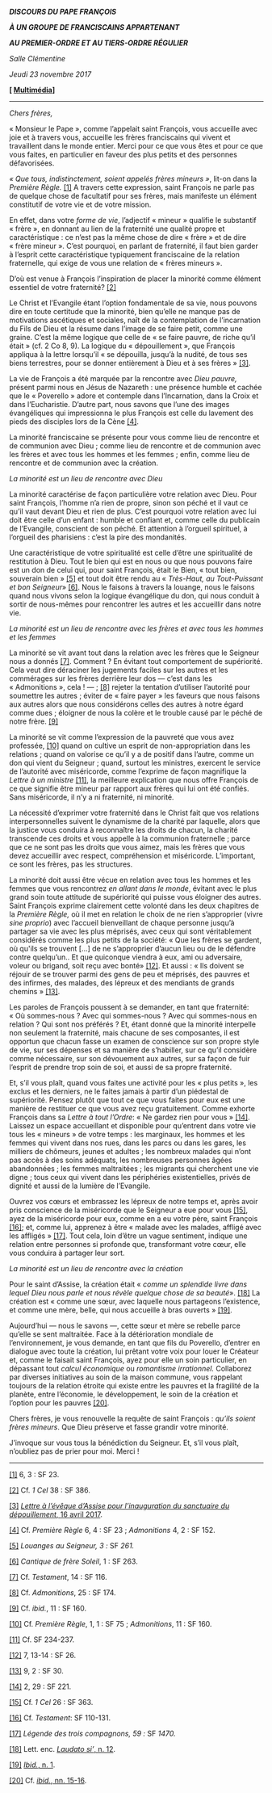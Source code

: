 ***DISCOURS DU PAPE FRANÇOIS***

***À UN GROUPE DE FRANCISCAINS APPARTENANT***

***AU PREMIER-ORDRE ET AU TIERS-ORDRE RÉGULIER***

*Salle Clémentine*

*Jeudi 23 novembre 2017*

**[ [Multimédia](http://w2.vatican.va/content/francesco/fr/events/event.dir.html/content/vaticanevents/fr/2017/11/23/famiglia-francescana.html)]**

* * *

*Chers frères,*

« Monsieur le Pape », comme l’appelait saint François, vous accueille avec joie et à travers vous, accueille les frères franciscains qui vivent et travaillent dans le monde entier. Merci pour ce que vous êtes et pour ce que vous faites, en particulier en faveur des plus petits et des personnes défavorisées.

*« Que tous, indistinctement, soient appelés frères mineurs »*, lit-on dans la *Première Règle.* [[1]](#_ftn1 "") A travers cette expression, saint François ne parle pas de quelque chose de facultatif pour ses frères, mais manifeste un élément constitutif de votre vie et de votre mission.

En effet, dans votre *forme de vie*, l’adjectif « mineur » qualifie le substantif « frère », en donnant au lien de la fraternité une qualité propre et caractéristique : ce n’est pas la même chose de dire « frère » et de dire « frère mineur ». C’est pourquoi, en parlant de fraternité, il faut bien garder à l’esprit cette caractéristique typiquement franciscaine de la relation fraternelle, qui exige de vous une relation de « frères mineurs ».

D’où est venue à François l’inspiration de placer la minorité comme élément essentiel de votre fraternité? [[2]](#_ftn2 "")

Le Christ et l’Evangile étant l’option fondamentale de sa vie, nous pouvons dire en toute certitude que la minorité, bien qu’elle ne manque pas de motivations ascétiques et sociales, naît de la contemplation de l’incarnation du Fils de Dieu et la résume dans l’image de se faire petit, comme une graine. C’est la même logique que celle de « se faire pauvre, de riche qu’il était » (cf. 2 Co 8, 9). La logique du « dépouillement », que François appliqua à la lettre lorsqu’il « se dépouilla, jusqu’à la nudité, de tous ses biens terrestres, pour se donner entièrement à Dieu et à ses frères » [[3]](#_ftn3 "").

La vie de François a été marquée par la rencontre avec *Dieu pauvre,* présent parmi nous en Jésus de Nazareth : une présence humble et cachée que le « Poverello » adore et contemple dans l’Incarnation, dans la Croix et dans l’Eucharistie. D’autre part, nous savons que l’une des images évangéliques qui impressionna le plus François est celle du lavement des pieds des disciples lors de la Cène [[4]](#_ftn4 "").

La minorité franciscaine se présente pour vous comme lieu de rencontre et de communion avec Dieu ; comme lieu de rencontre et de communion avec les frères et avec tous les hommes et les femmes ; enfin, comme lieu de rencontre et de communion avec la création.

*La minorité est un lieu de rencontre avec Dieu*

La minorité caractérise de façon particulière votre relation avec Dieu. Pour saint François, l’homme n’a rien de propre, sinon son péché et il vaut ce qu’il vaut devant Dieu et rien de plus. C’est pourquoi votre relation avec lui doit être celle d’un enfant : humble et confiant et, comme celle du publicain de l’Evangile, conscient de son péché. Et attention à l’orgueil spirituel, à l’orgueil des pharisiens : c’est la pire des mondanités.

Une caractéristique de votre spiritualité est celle d’être une spiritualité de restitution à Dieu. Tout le bien qui est en nous ou que nous pouvons faire est un don de celui qui, pour saint François, était le Bien, « tout bien, souverain bien » [[5]](#_ftn5 "") et tout doit être rendu au « *Très-Haut, au Tout-Puissant et bon Seigneur*» [[6]](#_ftn6 ""). Nous le faisons à travers la louange, nous le faisons quand nous vivons selon la logique évangélique du don, qui nous conduit à sortir de nous-mêmes pour rencontrer les autres et les accueillir dans notre vie.

*La minorité est un lieu de rencontre avec les frères et avec tous les hommes et les femmes*

La minorité se vit avant tout dans la relation avec les frères que le Seigneur nous a donnés [[7]](#_ftn7 ""). Comment ? En évitant tout comportement de supériorité. Cela veut dire déraciner les jugements faciles sur les autres et les commérages sur les frères derrière leur dos — c’est dans les « Admonitions », cela ! — ; [[8]](#_ftn8 "") rejeter la tentation d’utiliser l’autorité pour soumettre les autres ; éviter de « faire payer » les faveurs que nous faisons aux autres alors que nous considérons celles des autres à notre égard comme dues ; éloigner de nous la colère et le trouble causé par le péché de notre frère. [[9]](#_ftn9 "")

La minorité se vit comme l’expression de la pauvreté que vous avez professée, [[10]](#_ftn10 "") quand on cultive un esprit de non-appropriation dans les relations ; quand on valorise ce qu’il y a de positif dans l’autre, comme un don qui vient du Seigneur ; quand, surtout les ministres, exercent le service de l’autorité avec miséricorde, comme l’exprime de façon magnifique la *Lettre à un ministre* [[11]](#_ftn11 ""), la meilleure explication que nous offre François de ce que signifie être mineur par rapport aux frères qui lui ont été confiés. Sans miséricorde, il n’y a ni fraternité, ni minorité.

La nécessité d’exprimer votre fraternité dans le Christ fait que vos relations interpersonnelles suivent le dynamisme de la charité par laquelle, alors que la justice vous conduira à reconnaître les droits de chacun, la charité transcende ces droits et vous appelle à la communion fraternelle ; parce que ce ne sont pas les droits que vous aimez, mais les frères que vous devez accueillir avec respect, compréhension et miséricorde. L’important, ce sont les frères, pas les structures.

La minorité doit aussi être vécue en relation avec tous les hommes et les femmes que vous rencontrez *en allant dans le monde*, évitant avec le plus grand soin toute attitude de supériorité qui puisse vous éloigner des autres. Saint François exprime clairement cette volonté dans les deux chapitres de la *Première Règle,* où il met en relation le choix de ne rien s’approprier (vivre *sine proprio*) avec l’accueil bienveillant de chaque personne jusqu’à partager sa vie avec les plus méprisés, avec ceux qui sont véritablement considérés comme les plus petits de la société: « Que les frères se gardent, où qu'ils se trouvent [...] de ne s’approprier d’aucun lieu ou de le défendre contre quelqu’un.. Et que quiconque viendra à eux, ami ou adversaire, voleur ou brigand, soit reçu avec bonté» [[12]](#_ftn12 ""). Et aussi : « Ils doivent se réjouir de se trouver parmi des gens de peu et méprisés, des pauvres et des infirmes, des malades, des lépreux et des mendiants de grands chemins » [[13]](#_ftn13 "").

Les paroles de François poussent à se demander, en tant que fraternité: « Où sommes-nous ? Avec qui sommes-nous ? Avec qui sommes-nous en relation ? Qui sont nos préférés ? Et, étant donné que la minorité interpelle non seulement la fraternité, mais chacune de ses composantes, il est opportun que chacun fasse un examen de conscience sur son propre style de vie, sur ses dépenses et sa manière de s’habiller, sur ce qu’il considère comme nécessaire, sur son dévouement aux autres, sur sa façon de fuir l’esprit de prendre trop soin de soi, et aussi de sa propre fraternité.

Et, s’il vous plaît, quand vous faites une activité pour les « plus petits », les exclus et les derniers, ne le faites jamais à partir d’un piédestal de supériorité. Pensez plutôt que tout ce que vous faites pour eux est une manière de restituer ce que vous avez reçu gratuitement. Comme exhorte François dans sa *Lettre à tout l’Ordre*: « Ne gardez rien pour vous » [[14]](#_ftn14 ""). Laissez un espace accueillant et disponible pour qu’entrent dans votre vie tous les « mineurs » de votre temps : les marginaux, les hommes et les femmes qui vivent dans nos rues, dans les parcs ou dans les gares, les milliers de chômeurs, jeunes et adultes ; les nombreux malades qui n’ont pas accès à des soins adéquats, les nombreuses personnes âgées abandonnées ; les femmes maltraitées ; les migrants qui cherchent une vie digne ; tous ceux qui vivent dans les périphéries existentielles, privés de dignité et aussi de la lumière de l’Evangile.

Ouvrez vos cœurs et embrassez les lépreux de notre temps et, après avoir pris conscience de la miséricorde que le Seigneur a eue pour vous [[15]](#_ftn15 ""), ayez de la miséricorde pour eux, comme en a eu votre père, saint François [[16]](#_ftn16 ""); et, comme lui, apprenez à être « malade avec les malades, affligé avec les affligés » [[17]](#_ftn17 ""). Tout cela, loin d’être un vague sentiment, indique une relation entre personnes si profonde que, transformant votre cœur, elle vous conduira à partager leur sort.

*La minorité est un lieu de rencontre avec la création*

Pour le saint d’Assise, la création était « *comme un splendide livre dans lequel Dieu nous parle et nous révèle quelque chose de sa beauté*». [[18]](#_ftn18 "") La création est « comme une sœur, avec laquelle nous partageons l’existence, et comme une mère, belle, qui nous accueille à bras ouverts » [[19]](#_ftn19 "").

Aujourd’hui — nous le savons —, cette sœur et mère se rebelle parce qu’elle se sent maltraitée. Face à la détérioration mondiale de l’environnement, je vous demande, en tant que fils du Poverello, d’entrer en dialogue avec toute la création, lui prêtant votre voix pour louer le Créateur et, comme le faisait saint François, ayez pour elle un soin particulier, en dépassant tout *calcul économique* ou *romantisme irrationnel.* Collaborez par diverses initiatives au soin de la maison commune, vous rappelant toujours de la relation étroite qui existe entre les pauvres et la fragilité de la planète, entre l’économie, le développement, le soin de la création et l’option pour les pauvres [[20]](#_ftn20 "").

Chers frères, je vous renouvelle la requête de saint François : *qu’ils soient frères mineurs*. Que Dieu préserve et fasse grandir votre minorité.

J’invoque sur vous tous la bénédiction du Seigneur. Et, s’il vous plaît, n’oubliez pas de prier pour moi. Merci !

* * *

[[1]](#_ftnref1 "") 6, 3 : SF 23.

[[2]](#_ftnref2 "") Cf. *1 Cel* 38 : SF 386.

[[3]](#_ftnref3 "") [*Lettre à l’évêque d’Assise pour l’inauguration du sanctuaire du dépouillement*, 16 avril 2017](http://w2.vatican.va/content/francesco/fr/letters/2017/documents/papa-francesco_20170416_santuario-spogliazione-assisi.html).

[[4]](#_ftnref4 "") Cf. *Première Règle* 6, 4 : SF 23 ; *Admonitions* 4, 2 : SF 152.

[[5]](#_ftnref5 "") *Louanges au Seigneur, 3 :* SF *261.*

[[6]](#_ftnref6 "") *Cantique de frère Soleil*, 1 : SF 263.

[[7]](#_ftnref7 "") Cf. *Testament*, 14 : SF 116.

[[8]](#_ftnref8 "") Cf. *Admonitions*, 25 : SF 174.

[[9]](#_ftnref9 "") Cf. *ibid.*, 11 : SF 160.

[[10]](#_ftnref10 "") Cf. *Première Règle*, 1, 1 : SF 75 ; *Admonitions*, 11 : SF 160.

[[11]](#_ftnref11 "") Cf. SF 234-237.

[[12]](#_ftnref12 "") 7, 13-14 : SF 26.

[[13]](#_ftnref13 "") 9, 2 : SF 30.

[[14]](#_ftnref14 "") 2, 29 : SF 221.

[[15]](#_ftnref15 "") Cf. *1 Cel* 26 : SF 363.

[[16]](#_ftnref16 "") Cf. *Testament*: SF 110-131.

[[17]](#_ftnref17 "") *Légende des trois compagnons, 59 :* SF *1470.*

[[18]](#_ftnref18 "") Lett. enc. [*Laudato si’*, n. 12](http://w2.vatican.va/content/francesco/fr/encyclicals/documents/papa-francesco_20150524_enciclica-laudato-si.html#12.).

[[19]](#_ftnref19 "") [*Ibid.*, n. 1](http://w2.vatican.va/content/francesco/fr/encyclicals/documents/papa-francesco_20150524_enciclica-laudato-si.html#1.).

[[20]](#_ftnref20 "") Cf. [*ibid.*, nn. 15-16](http://w2.vatican.va/content/francesco/fr/encyclicals/documents/papa-francesco_20150524_enciclica-laudato-si.html#15.).